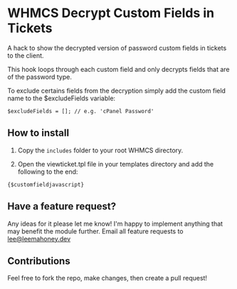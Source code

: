 # WHMCS Decrypt Custom Fields in Tickets

A hack to show the decrypted version of password custom fields in tickets to the client.

This hook loops through each custom field and only decrypts fields that are of the password type.

To exclude certains fields from the decryption simply add the custom field name to the $excludeFields variable:

```
$excludeFields = []; // e.g. 'cPanel Password'
```

## How to install

1. Copy the ```includes``` folder to your root WHMCS directory.

2. Open the viewticket.tpl file in your templates directory and add the following to the end:

```
{$customfieldjavascript}
```

## Have a feature request?

Any ideas for it please let me know! I'm happy to implement anything that may benefit the module further. Email all feature requests to lee@leemahoney.dev

## Contributions

Feel free to fork the repo, make changes, then create a pull request!